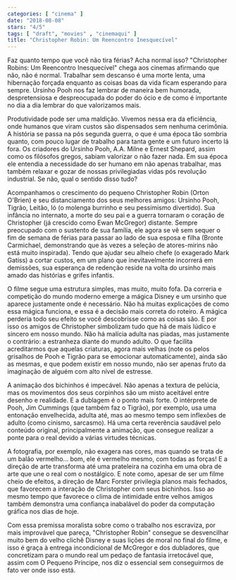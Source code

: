 ```yaml
---
categories: [ "cinema" ]
date: "2018-08-08"
stars: "4/5"
tags: [ "draft", "movies" , "cinemaqui" ]
title: "Christopher Robin: Um Reencontro Inesquecível"
---
```

Faz quanto tempo que você não tira férias? Acha normal
isso? "Christopher Robins: Um Reencontro Inesquecível" chega aos cinemas
afirmando que não, não é normal. Trabalhar sem descanso é uma morte
lenta, uma hibernação forçada enquanto as coisas boas da vida ficam
esperando para sempre. Ursinho Pooh nos faz lembrar de maneira bem
humorada, despretensiosa e despreocupada do poder do ócio e de como é
importante no dia a dia lembrar do que valorizamos mais.

Produtividade pode ser uma maldição. Vivemos nessa era da eficiência,
onde humanos que viram custos são dispensados sem nenhuma cerimônia. A
história se passa na pós segunda guerra, o que é uma época tão
sombria quanto, com pouco lugar de trabalho para tanta gente e um futuro
incerto lá fora. Os criadores do Ursinho Pooh, A.A. Milne e Ernest
Shepard, assim como os filósofos gregos, sabiam valorizar o não fazer
nada. Em sua época ele entendia a necessidade do ser humano em não
apenas trabalhar, mas também relaxar e gozar de nossas privilegiadas
vidas pós revolução industrial. Se não, qual o sentido disso tudo?

Acompanhamos o crescimento do pequeno Christopher Robin (Orton O'Brien)
e seu distanciamento dos seus melhores amigos: Ursinho Pooh, Tigrão,
Leitão, Ió (o molenga burrinho e seu pessimismo divertido). Sua
infância no internato, a morte do seu pai e a guerra tornaram o coração
de Christopher (já crescido como Ewan McGregor) distante. Sempre
preocupado com o sustento de sua família, ele agora se vê sem sequer o
fim de semana de férias para passar ao lado de sua esposa e filha (Bronte
Carmichael, demonstrando que às vezes a seleção de atores-mirins não
está muito inspirada). Tendo que ajudar seu alheio chefe (o exagerado
Mark Gatiss) a cortar custos, em um plano que inevitavelmente incorrerá
em demissões, sua esperança de redenção reside na volta do ursinho
mais amado das histórias e grifes infantis.

O filme segue uma estrutura simples, mas muito, muito fofa. Da correria
e competição do mundo moderno emerge a mágica Disney e um ursinho que
aparece justamente onde é necessário. Não há muitas explicações
de como essa mágica funciona, e essa é a decisão mais correta do
roteiro. A mágica perderia todo seu efeito se você descobrisse como
as coisas são. E por isso os amigos de Christopher simbolizam tudo que
há de mais lúdico e sincero em nosso mundo. Não há malícia adulta
nas piadas, mas justamente o contrário: a estranheza diante do mundo
adulto. O que facilita acreditarmos que aquelas criaturas, agora mais
velhas (note os pelos grisalhos de Pooh e Tigrão para se emocionar
automaticamente), ainda são as mesmas, e que podem existir em nosso
mundo, não ser apenas fruto da imaginação de alguém com alto nível
de estresse.

A animação dos bichinhos é impecável. Não apenas a textura de
pelúcia, mas os movimentos dos seus corpinhos são um misto aceitável
entre desenho e realidade. E a dublagem é o ponto mais forte. O
intérprete de Pooh, Jim Cummings (que também faz o Tigrão), por
exemplo, usa uma entonação envelhecida, adulta até, mas ao mesmo
tempo sem inflexões de adulto (como cinismo, sarcasmo). Há uma
certa reverência saudável pelo conteúdo original, principalmente a
animação, que consegue realizar a ponte para o real devido a várias
virtudes técnicas.

A fotografia, por exemplo, não exagera nas cores, mas quando se trata de
um balão vermelho... bom, ele é vermelho mesmo, com todas as forças! E
a direção de arte transforma até uma prateleira na cozinha em uma
obra de arte que une o real com o nostálgico. E note como, apesar de
ser um filme cheio de efeitos, a direção de Marc Forster privilegia
planos mais fechados, que favorecem a interação de Christopher com seus
bichinhos. Isso ao mesmo tempo que favorece o clima de intimidade entre
velhos amigos também demonstra uma confiança inabalável do poder da
computação gráfica nos dias de hoje.

Com essa premissa moralista sobre como o trabalho nos escraviza, por mais
improvável que pareça, "Christopher Robin" consegue se desvencilhar
muito bem do velho clichê Disney e suas lições de moral no final
do filme, e isso é graça à entrega incondicional de McGregor e dos
dubladores, que concretizam para o mundo real um pedaço de fantasia
irretocável que, assim com O Pequeno Príncipe, nos diz o essencial
sem conseguirmos de fato ver onde isso está.
